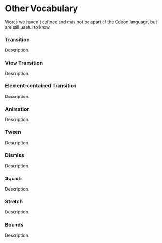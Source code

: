 # Other Vocabulary

Words we haven't defined and may not be apart of the Odeon language, but are still useful to know.

### Transition

Description.

### View Transition

Description.

### Element-contained Transition

Description.

### Animation

Description.

### Tween

Description.

### Dismiss

Description.

### Squish

Description.

### Stretch

Description.

### Bounds

Description.

<!--

LGTM:

-->
